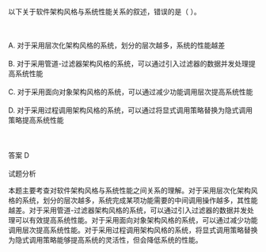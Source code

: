 <div class="detail lh2"><p>
以下关于软件架构风格与系统性能关系的叙述，错误的是（  ）。</p><br/><br/>A. 对于采用层次化架构风格的系统，划分的层次越多，系统的性能越差<br/><br/>B. 对于采用管道-过滤器架构风格的系统，可以通过引入过滤器的数据并发处理提高系统性能<br/><br/>C. 对于采用面向对象架构风格的系统，可以通过减少功能调用层次提高系统性能<br/><br/>D. 对于采用过程调用架构风格的系统，可以通过将显式调用策略替换为隐式调用策略提高系统性能<br/><br/><br/><br/>答案 D<br/><br/>试题分析<br/><p></p><p>
本题主要考查对软件架构风格与系统性能之间关系的理解。对于采用层次化架构风格的系统，划分的层次越多，系统完成某项功能需要的中间调用操作越多，其性能越差。对于采用管道-过滤器架构风格的系统，可以通过引入过滤器的数据并发处理可以有效提高系统性能。对于采用面向对象架构风格的系统，可以通过减少功能调用层次提高系统性能。对于采用过程调用架构风格的系统，将显式调用策略替换为隐式调用策略能够提高系统的灵活性，但会降低系统的性能。</p></div>